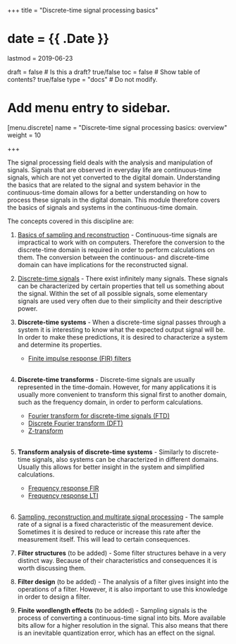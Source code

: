 +++
title = "Discrete-time signal processing basics"

# date = {{ .Date }}
lastmod = 2019-06-23

draft = false  # Is this a draft? true/false
toc = false  # Show table of contents? true/false
type = "docs"  # Do not modify.

# Add menu entry to sidebar.
[menu.discrete]
  name = "Discrete-time signal processing basics: overview"
  weight = 10

+++


The signal processing field deals with the analysis and manipulation of signals.
Signals that are observed in everyday life are continuous-time signals, which are not yet converted to the digital domain.
Understanding the basics that are related to the signal and system behavior in the continuous-time domain allows for a better understanding on how to process these signals in the digital domain. This module therefore covers the basics of signals and systems in the continuous-time domain.

The concepts covered in this discipline are:

1. <a href="../discretesignalprocessing_sampling_main">Basics of sampling and reconstruction</a> - Continuous-time signals are impractical to work with on computers. Therefore the conversion to the discrete-time domain is required in order to perform calculations on them. The conversion between the continuous- and discrete-time domain can have implications for the reconstructed signal.

2. <a href="../discretesignalprocessing_signals_main">Discrete-time signals</a> - There exist infinitely many signals. These signals can be characterized by certain properties that tell us something about the signal. Within the set of all possible signals, some elementary signals are used very often due to their simplicity and their descriptive power.

3. **Discrete-time systems** - When a discrete-time signal passes through a system it is interesting to know what the expected output signal will be. In order to make these predictions, it is desired to characterize a system and determine its properties.
    - <a href="../discretesignalprocessing_systems_fir_main">Finite impulse response (FIR) filters</a>
<br></br>

4. **Discrete-time transforms** - Discrete-time signals are usually represented in the time-domain. However, for many applications it is usually more convenient to transform this signal first to another domain, such as the frequency domain, in order to perform calculations.
    - <a href="../discretesignalprocessing_transforms_ftd_main">Fourier transform for discrete-time signals (FTD)</a>
    - <a href="../discretesignalprocessing_transforms_dft_main">Discrete Fourier transform (DFT)</a>
    - <a href="../discretesignalprocessing_transforms_ztransform_main">Z-transform</a>
<br></br>

5. **Transform analysis of discrete-time systems** - Similarly to discrete-time signals, also systems can be characterized in different domains. Usually this allows for better insight in the system and simplified calculations.
    - <a href="../discretesignalprocessing_analysis_fir_main">Frequency response FIR</a>
    - <a href="../discretesignalprocessing_analysis_lti_main">Frequency response LTI</a>
<br></br>

6. <a href="../discretesignalprocessing_multirate_main">Sampling, reconstruction and multirate signal processing</a> - The sample rate of a signal is a fixed characteristic of the measurement device. Sometimes it is desired to reduce or increase this rate after the measurement itself. This will lead to certain consequences.

7. **Filter structures** (to be added) - Some filter structures behave in a very distinct way. Because of their characteristics and consequences it is worth discussing them.

8. **Filter design** (to be added) - The analysis of a filter gives insight into the operations of a filter. However, it is also important to use this knowledge in order to design a filter.

9. **Finite wordlength effects** (to be added) - Sampling signals is the process of converting a continuous-time signal into bits. More available bits allow for a higher resolution in the signal. This also means that there is an inevitable quantization error, which has an effect on the signal.

